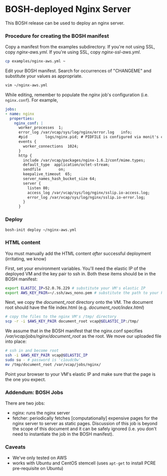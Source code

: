 # BOSH-deployed Nginx Server

This BOSH release can be used to deploy an nginx server.

### Procedure for creating the BOSH manifest

Copy a manifest from the examples subdirectory. If you're not using SSL, copy *nginx-aws.yml*. If you're using SSL, copy *nginx-ssl-aws.yml*.

```bash
cp examples/nginx-aws.yml ~
```
Edit your BOSH manifest. Search for occurrences of "CHANGEME" and substitute your values as appropriate.

```bash
vim ~/nginx-aws.yml
```

While editing, remember to populate the *nginx* job's configuration (i.e. `nginx.conf`). For example,

```yaml
jobs:
- name: nginx
  properties:
    nginx_conf: |
      worker_processes  1;
      error_log /var/vcap/sys/log/nginx/error.log   info;
      #pid        logs/nginx.pid; # PIDFILE is configured via monit's ctl
      events {
        worker_connections  1024;
      }
      http {
        include /var/vcap/packages/nginx-1.6.2/conf/mime.types;
        default_type  application/octet-stream;
        sendfile        on;
        keepalive_timeout  65;
        server_names_hash_bucket_size 64;
        server {
          listen 80;
          access_log /var/vcap/sys/log/nginx/sslip.io-access.log;
          error_log /var/vcap/sys/log/nginx/sslip.io-error.log;
        }
      }
```

### Deploy

```bash
bosh-init deploy ~/nginx-aws.yml
```

### HTML content

You must manually add the HTML content *after* successful deployment (irritating, we know)

First, set your environment variables. You'll need the elastic IP of the deployed VM
and the key pair to ssh in. Both these items should be in the BOSH manifest:

```bash
export ELASTIC_IP=52.0.76.229 # substitute your VM's elastic IP
export AWS_KEY_PAIR=~/.ssh/aws_nono.pem # substitute the path to your key pair
```

Next, we copy the *document_root* directory onto the VM. The document root
should have the file index.html (e.g. *document_root/index.html*)

```bash
# copy the files to the nginx VM's /tmp/ directory
scp -r -i $AWS_KEY_PAIR document_root vcap@$ELASTIC_IP:/tmp/
```

We assume that in the BOSH manifest that the nginx.conf specifies
*/var/vcap/jobs/nginx/document_root* as the root. We move our
uploaded file into place:

```bash
# ssh in and become root
ssh -i $AWS_KEY_PAIR vcap@$ELASTIC_IP
sudo su - # password is 'c1oudc0w'
mv /tmp/document_root /var/vcap/jobs/nginx/
```

Point your browser to your VM's elastic IP and make sure that the page is the one
you expect.

### Addendum: BOSH Jobs

There are two jobs:

* nginx: runs the nginx server
* fetcher: periodically fetches [computationally] expensive pages for the nginx
  server to server as static pages. Discussion of this job is beyond the scope
  of this document and it can be safely ignored (i.e. you don't need to instantiate
  the job in the BOSH manifest).

### Caveats

* We've only tested on AWS
* works with Ubuntu and CentOS stemcell (uses `apt-get` to install PCRE pre-requisite on Ubuntu)
